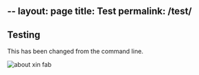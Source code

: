--
layout: page
title: Test
permalink: /test/
--

## Testing

This has been changed from the command line. 

<img class="img-responsive" src="/img/about.jpg" 
  alt="about xin fab" />
